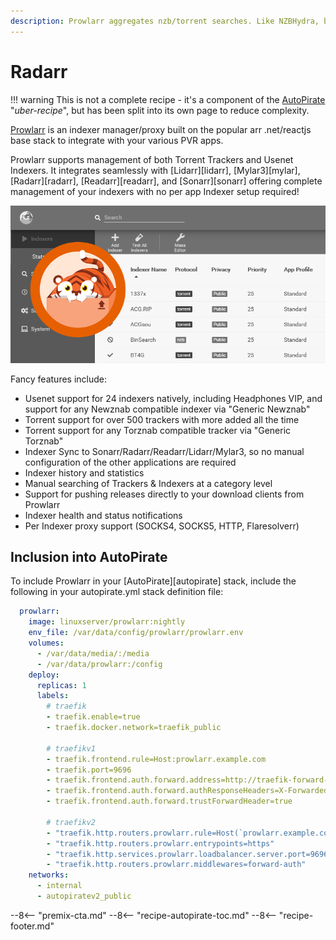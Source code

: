 ```yaml
---
description: Prowlarr aggregates nzb/torrent searches. Like NZBHydra, but Arrr.
---
```


# Radarr

!!! warning
    This is not a complete recipe - it's a component of the [AutoPirate](/recipes/autopirate/) "_uber-recipe_", but has been split into its own page to reduce complexity.

[Prowlarr](https://github.com/Prowlarr/Prowlarr) is an indexer manager/proxy built on the popular arr .net/reactjs base stack to integrate with your various PVR apps.

Prowlarr supports management of both Torrent Trackers and Usenet Indexers. It integrates seamlessly with [Lidarr][lidarr], [Mylar3][mylar], [Radarr][radarr], [Readarr][readarr], and [Sonarr][sonarr] offering complete management of your indexers with no per app Indexer setup required!

![Prowlarr Screenshot](../../images/prowlarr.png)

Fancy features include:

* Usenet support for 24 indexers natively, including Headphones VIP, and support for any Newznab compatible indexer via "Generic Newznab"
* Torrent support for over 500 trackers with more added all the time
* Torrent support for any Torznab compatible tracker via "Generic Torznab"
* Indexer Sync to Sonarr/Radarr/Readarr/Lidarr/Mylar3, so no manual configuration of the other applications are required
* Indexer history and statistics
* Manual searching of Trackers & Indexers at a category level
* Support for pushing releases directly to your download clients from Prowlarr
* Indexer health and status notifications
* Per Indexer proxy support (SOCKS4, SOCKS5, HTTP, Flaresolverr)

## Inclusion into AutoPirate

To include Prowlarr in your [AutoPirate][autopirate] stack, include the following in your autopirate.yml stack definition file:

```yaml
  prowlarr:
    image: linuxserver/prowlarr:nightly
    env_file: /var/data/config/prowlarr/prowlarr.env
    volumes:
      - /var/data/media/:/media
      - /var/data/prowlarr:/config
    deploy:
      replicas: 1
      labels:
        # traefik
        - traefik.enable=true
        - traefik.docker.network=traefik_public

        # traefikv1
        - traefik.frontend.rule=Host:prowlarr.example.com
        - traefik.port=9696
        - traefik.frontend.auth.forward.address=http://traefik-forward-auth:4181
        - traefik.frontend.auth.forward.authResponseHeaders=X-Forwarded-User
        - traefik.frontend.auth.forward.trustForwardHeader=true        

        # traefikv2
        - "traefik.http.routers.prowlarr.rule=Host(`prowlarr.example.com`)"
        - "traefik.http.routers.prowlarr.entrypoints=https"
        - "traefik.http.services.prowlarr.loadbalancer.server.port=9696"
        - "traefik.http.routers.prowlarr.middlewares=forward-auth"
    networks:
      - internal
      - autopiratev2_public 
```

--8<-- "premix-cta.md"
--8<-- "recipe-autopirate-toc.md"
--8<-- "recipe-footer.md"

[^1]: Because Prowlarr is so young (*just a little kitten! :cat:*), there is no `:latest` image tag yet, so we're using the `:nightly` tag instead. Don't come crying to me if baby-Prowlarr bites your ass!
